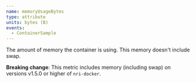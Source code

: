 ```yaml
---
name: memoryUsageBytes
type: attribute
units: bytes (B)
events:
  - ContainerSample
---
```


The amount of memory the container is using. This memory doesn't include swap.

**Breaking change**: This metric includes memory (including swap) on versions v1.5.0 or higher of `nri-docker`.